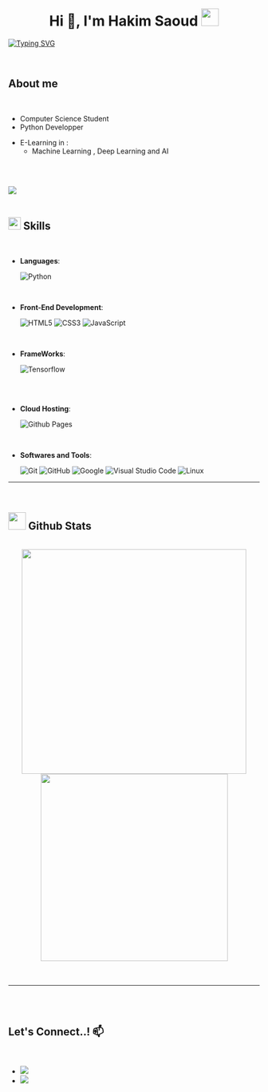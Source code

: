 
<h1 align="center"><b>Hi 👋, I'm Hakim Saoud </b><img src="https://media.giphy.com/media/hvRJCLFzcasrR4ia7z/giphy.gif" width="35"></h1>

<p align="center">

<a align="center" href="https://git.io/typing-svg"><img src="https://readme-typing-svg.demolab.com?font=Fira+Code&pause=1000&width=435&lines=Computer+Science+Student;E-learing+in+Machine+Learning;Deep+Learning+%7C+AI" alt="Typing SVG" /></a>


<br>

	
## **About me**

<br>


- Computer Science Student
- Python Developper
* E-Learning in :
  - Machine Learning , Deep Learning and AI


<br><br>

<img src="https://user-images.githubusercontent.com/73097560/115834477-dbab4500-a447-11eb-908a-139a6edaec5c.gif"><br><br>

## <img src="https://media2.giphy.com/media/QssGEmpkyEOhBCb7e1/giphy.gif?cid=ecf05e47a0n3gi1bfqntqmob8g9aid1oyj2wr3ds3mg700bl&rid=giphy.gif" width ="25"><b> Skills</b>
<br>

<p align="center">

- **Languages**:
    
    ![Python](https://img.shields.io/badge/Python%20-%2314354C.svg?style=for-the-badge&logo=python&logoColor=white)
    <!--[R](https://img.shields.io/badge/R%20-%2314354C.svg?style=for-the-badge&logo=r&logoColor=white)-->

<br>   
    
    
- **Front-End Development**:

   ![HTML5](https://img.shields.io/badge/HTML5%20-%23E34F26.svg?style=for-the-badge&logo=html5&logoColor=white)
   ![CSS3](https://img.shields.io/badge/CSS%20-%231572B6.svg?style=for-the-badge&logo=css3&logoColor=white)
   ![JavaScript](https://img.shields.io/badge/JavaScript%20-%23F7DF1E.svg?style=for-the-badge&logo=javascript&logoColor=black)

<br>

- **FrameWorks**:

    ![Tensorflow](https://img.shields.io/badge/logo-tensorflow-orange?logo=tensorflow)
    <!--![Pytorch](https://img.shields.io/badge/logo-pytorch-red?logo=pytorch)-->
    
<br>
  

<br>

- **Cloud Hosting**:

    ![Github Pages](https://img.shields.io/badge/GitHub%20Pages-%23327FC7.svg?style=for-the-badge&logo=github&logoColor=white)
    
<br>

- **Softwares and Tools**:

    ![Git](https://img.shields.io/badge/git-%23F05033.svg?style=for-the-badge&logo=git&logoColor=white)
    ![GitHub](https://img.shields.io/badge/github-%23121011.svg?style=for-the-badge&logo=github&logoColor=white)
    ![Google](https://img.shields.io/badge/google-%234285F4.svg?style=for-the-badge&logo=google&logoColor=white)
    ![Visual Studio Code](https://img.shields.io/badge/Visual%20Studio%20Code-0078d7.svg?style=for-the-badge&logo=visual-studio-code&logoColor=white)
    ![Linux](https://img.shields.io/badge/Linux-FCC624?style=for-the-badge&logo=linux&logoColor=black) 


<!--!- **Extras**:

    ![Terminal](https://img.shields.io/badge/Terminal-%23054020?style=for-the-badge&logo=gnu-bash&logoColor=white)
    ![Markdown](https://img.shields.io/badge/markdown-%23000000.svg?style=for-the-badge&logo=markdown&logoColor=white)   -->


</p>


-----

<br>


## <img src="https://media.giphy.com/media/iY8CRBdQXODJSCERIr/giphy.gif" width="35"><b> Github Stats </b>
<br>

<div align="center">

<a href="https://github.com/HakimSaoud">
  <img src="https://github-readme-stats.vercel.app/api?username=HakimSaoud&include_all_commits=true&count_private=true&show_icons=true&line_height=20&title_color=7A7ADB&icon_color=2234AE&text_color=D3D3D3&bg_color=0,000000,130F40" width="450"/>
  <img src="https://github-readme-stats.vercel.app/api/top-langs?username=HakimSaoud&show_icons=true&locale=en&layout=compact&line_height=20&title_color=7A7ADB&icon_color=2234AE&text_color=D3D3D3&bg_color=0,000000,130F40" width="375" />

</a>
</div>

<br>
<br>

-----

<br>
<br>

## <b> Let's Connect..! 📫 </b>
<br>
<div align='left'>

<ul>

<li>
<a href="https://www.linkedin.com/in/hakim-saoud/" target="_blank">
<img src="https://img.shields.io/badge/linkedin-black?logo=linkedin"/>
</a>
</li>

<li>
<a href="mailto:50655hakim@gmail.com" target="_blank">
<img src="https://img.shields.io/badge/email-black?logo=gmail" />
</a>
</li>
	
</ul>
</div>
